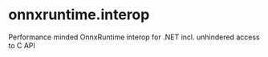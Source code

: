 # onnxruntime.interop
Performance minded OnnxRuntime interop for .NET incl. unhindered access to C API
